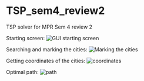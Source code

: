 # TSP_sem4_review2
TSP solver for MPR Sem 4 review 2

Starting screen:
![GUI starting screen](https://github.com/MeetRaut/TSP_sem4_review2/assets/122288042/17b1ae2b-9335-4dd8-8344-9c32fa2ed7f1)

Searching and marking the cities:
![Marking the cities](https://github.com/MeetRaut/TSP_sem4_review2/assets/122288042/3901927e-b189-4486-ba6a-6c78ed1d4a0c)

Getting coordinates of the cities:
![coordinates](https://github.com/MeetRaut/TSP_sem4_review2/assets/122288042/f58bc843-3b9a-4760-a719-1e8d09e68681)

Optimal path: 
![path](https://github.com/MeetRaut/TSP_sem4_review2/assets/122288042/92640ce6-b5f0-4efd-acde-97f954aa89fb)
